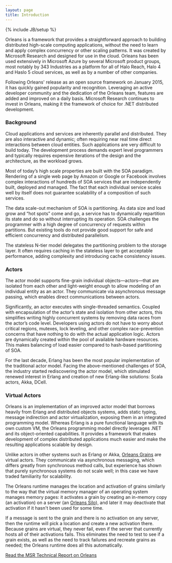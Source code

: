```yaml
---
layout: page
title: Introduction
---
```

{% include JB/setup %}

Orleans is a framework that provides a straightforward approach to building distributed high-scale computing applications, without the need to learn and apply complex concurrency or other scaling patterns. It was created by Microsoft Research and designed for use in the cloud. Orleans has been used extensively in Microsoft Azure by several Microsoft product groups, most notably by 343 Industries as a platform for all of Halo Reach, Halo 4 and Haslo 5 cloud services, as well as by a number of other companies.
 

Following Orleans' release as an open source framework on January 2015, it has quickly gained popularity and recognition. Leveraging an active developer community and the dedication of the Orleans team, features are added and improved on a daily basis. Microsoft Research continues to invest in Orleans, making it the framework of choice for .NET distributed development.

### Background 

Cloud applications and services are inherently parallel and distributed. They are also interactive and dynamic; often requiring near real time direct interactions between cloud entities. Such applications are very difficult to build today. The development process demands expert level programmers and typically requires expensive iterations of the design and the architecture, as the workload grows.

Most of today’s high scale properties are built with the SOA paradigm. Rendering of a single web page by Amazon or Google or Facebook involves complex interactions of hundreds of SOA services that are independently built, deployed and managed. The fact that each individual service scales well by itself does not guarantee scalability of a composition of such services.

The data scale-out mechanism of SOA is partitioning. As data size and load grow and “hot spots” come and go, a service has to dynamically repartition its state and do so without interrupting its operation. SOA challenges the programmer with a high degree of concurrency of requests within partitions. But existing tools do not provide good support for safe and efficient concurrency and distributed parallelism.

The stateless N-tier model delegates the partitioning problem to the storage layer. It often requires caching in the stateless layer to get acceptable performance, adding complexity and introducing cache consistency issues.

### Actors

The actor model supports fine-grain individual objects—actors—that are isolated from each other and light-weight enough to allow modeling of an individual entity as an actor. They communicate via asynchronous message passing, which enables direct communications between actors.

Significantly, an actor executes with single-threaded semantics. Coupled with encapsulation of the actor’s state and isolation from other actors, this simplifies writing highly concurrent systems by removing data races from the actor’s code level. Developers using actors do not have to worry about critical regions, mutexes, lock leveling, and other complex race-prevention concerns that have nothing to do with the actual application logic. Actors are dynamically created within the pool of available hardware resources. This makes balancing of load easier compared to hash-based partitioning of SOA.

For the last decade, Erlang has been the most popular implementation of the traditional actor model. Facing the above-mentioned challenges of SOA, the industry started rediscovering the actor model, which stimulated renewed interest in Erlang and creation of new Erlang-like solutions: Scala actors, Akka, DCell.

### Virtual Actors

Orleans is an implementation of an improved actor model that borrows heavily from Erlang and distributed objects systems, adds static typing, message indirection and actor virtualization, exposing them in an integrated programming model. Whereas Erlang is a pure functional language with its own custom VM, the Orleans programming model directly leverages .NET and its object-oriented capabilities. It provides a framework that makes development of complex distributed applications much easier and make the resulting applications scalable by design.

Unlike actors in other systems such as Erlang or Akka, [Orleans Grains](/orleans/Getting-Started-With-Orleans/Grains) are virtual actors. They communicate via asynchronous messaging, which differs greatly from synchronous method calls, but experience has shown that purely synchronous systems do not scale well; in this case we have traded familiarity for scalability. 

The Orleans runtime manages the location and activation of grains similarly to the way that the virtual memory manager of an operating system manages memory pages: it activates a grain by creating an in-memory copy (an activation) on a server (an [Orleans Silo](/orleans/Getting-Started-With-Orleans/Silos)), and later it may deactivate that activation if it hasn't been used for some time. 

If a message is sent to the grain and there is no activation on any server, then the runtime will pick a location and create a new activation there. Because grains are virtual, they never fail, even if the server that currently hosts all of their activations fails. 
This eliminates the need to test to see if a grain exists, as well as the need to track failures and recreate grains as needed; the Orleans runtime does all this automatically.

[Read the MSR Technical Report on Orleans](http://research.microsoft.com/pubs/210931/Orleans-MSR-TR-2014-41.pdf)
